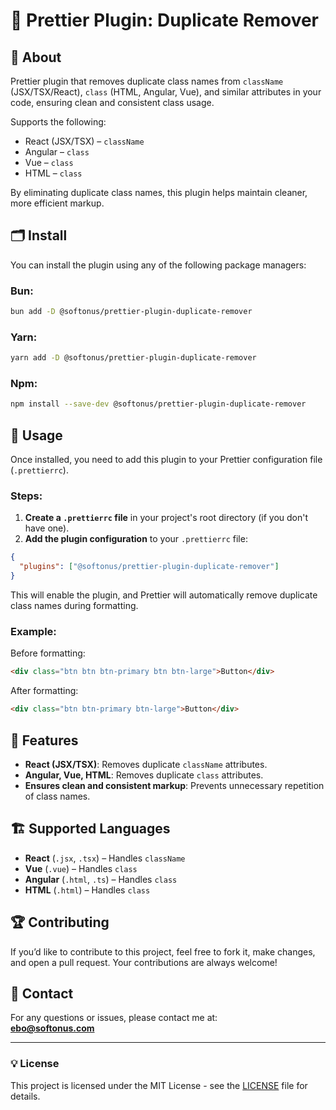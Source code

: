 # 🚀 Prettier Plugin: Duplicate Remover

## 🚀 About
Prettier plugin that removes duplicate class names from `className` (JSX/TSX/React), `class` (HTML, Angular, Vue), and similar attributes in your code, ensuring clean and consistent class usage.

Supports the following:
- React (JSX/TSX) – `className`
- Angular – `class`
- Vue – `class`
- HTML – `class`
  
By eliminating duplicate class names, this plugin helps maintain cleaner, more efficient markup.

## 🗂 Install

You can install the plugin using any of the following package managers:

### Bun:

```bash
bun add -D @softonus/prettier-plugin-duplicate-remover
```

### Yarn:

```bash
yarn add -D @softonus/prettier-plugin-duplicate-remover
```

### Npm:

```bash
npm install --save-dev @softonus/prettier-plugin-duplicate-remover
```

## 🔨 Usage

Once installed, you need to add this plugin to your Prettier configuration file (`.prettierrc`).

### Steps:

1. **Create a `.prettierrc` file** in your project's root directory (if you don't have one).
2. **Add the plugin configuration** to your `.prettierrc` file:

```json
{
  "plugins": ["@softonus/prettier-plugin-duplicate-remover"]
}
```

This will enable the plugin, and Prettier will automatically remove duplicate class names during formatting.

### Example:

Before formatting:

```html
<div class="btn btn btn-primary btn btn-large">Button</div>
```

After formatting:

```html
<div class="btn btn-primary btn-large">Button</div>
```

## 📝 Features

- **React (JSX/TSX)**: Removes duplicate `className` attributes.
- **Angular, Vue, HTML**: Removes duplicate `class` attributes.
- **Ensures clean and consistent markup**: Prevents unnecessary repetition of class names.

## 🏗️ Supported Languages

- **React** (`.jsx`, `.tsx`) – Handles `className`
- **Vue** (`.vue`) – Handles `class`
- **Angular** (`.html`, `.ts`) – Handles `class`
- **HTML** (`.html`) – Handles `class`

## 🏆 Contributing

If you’d like to contribute to this project, feel free to fork it, make changes, and open a pull request. Your contributions are always welcome!

## 📨 Contact

For any questions or issues, please contact me at:  
**ebo@softonus.com**

---

### 💡 License

This project is licensed under the MIT License - see the [LICENSE](LICENSE) file for details.
